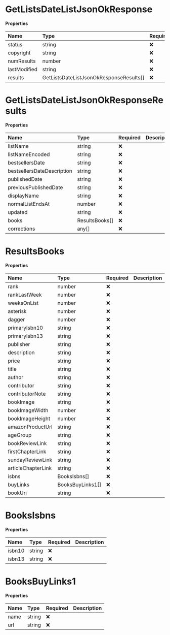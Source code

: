 # GetListsDateListJsonOkResponse

**Properties**

| Name         | Type                                    | Required | Description |
| :----------- | :-------------------------------------- | :------- | :---------- |
| status       | string                                  | ❌       |             |
| copyright    | string                                  | ❌       |             |
| numResults   | number                                  | ❌       |             |
| lastModified | string                                  | ❌       |             |
| results      | GetListsDateListJsonOkResponseResults[] | ❌       |             |

# GetListsDateListJsonOkResponseResults

**Properties**

| Name                       | Type           | Required | Description |
| :------------------------- | :------------- | :------- | :---------- |
| listName                   | string         | ❌       |             |
| listNameEncoded            | string         | ❌       |             |
| bestsellersDate            | string         | ❌       |             |
| bestsellersDateDescription | string         | ❌       |             |
| publishedDate              | string         | ❌       |             |
| previousPublishedDate      | string         | ❌       |             |
| displayName                | string         | ❌       |             |
| normalListEndsAt           | number         | ❌       |             |
| updated                    | string         | ❌       |             |
| books                      | ResultsBooks[] | ❌       |             |
| corrections                | any[]          | ❌       |             |

# ResultsBooks

**Properties**

| Name               | Type             | Required | Description |
| :----------------- | :--------------- | :------- | :---------- |
| rank               | number           | ❌       |             |
| rankLastWeek       | number           | ❌       |             |
| weeksOnList        | number           | ❌       |             |
| asterisk           | number           | ❌       |             |
| dagger             | number           | ❌       |             |
| primaryIsbn10      | string           | ❌       |             |
| primaryIsbn13      | string           | ❌       |             |
| publisher          | string           | ❌       |             |
| description        | string           | ❌       |             |
| price              | string           | ❌       |             |
| title              | string           | ❌       |             |
| author             | string           | ❌       |             |
| contributor        | string           | ❌       |             |
| contributorNote    | string           | ❌       |             |
| bookImage          | string           | ❌       |             |
| bookImageWidth     | number           | ❌       |             |
| bookImageHeight    | number           | ❌       |             |
| amazonProductUrl   | string           | ❌       |             |
| ageGroup           | string           | ❌       |             |
| bookReviewLink     | string           | ❌       |             |
| firstChapterLink   | string           | ❌       |             |
| sundayReviewLink   | string           | ❌       |             |
| articleChapterLink | string           | ❌       |             |
| isbns              | BooksIsbns[]     | ❌       |             |
| buyLinks           | BooksBuyLinks1[] | ❌       |             |
| bookUri            | string           | ❌       |             |

# BooksIsbns

**Properties**

| Name   | Type   | Required | Description |
| :----- | :----- | :------- | :---------- |
| isbn10 | string | ❌       |             |
| isbn13 | string | ❌       |             |

# BooksBuyLinks1

**Properties**

| Name | Type   | Required | Description |
| :--- | :----- | :------- | :---------- |
| name | string | ❌       |             |
| url  | string | ❌       |             |

<!-- This file was generated by liblab | https://liblab.com/ -->
